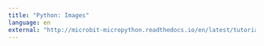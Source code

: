 ```yaml
---
title: "Python: Images"
language: en
external: "http://microbit-micropython.readthedocs.io/en/latest/tutorials/images.html"
---
```

